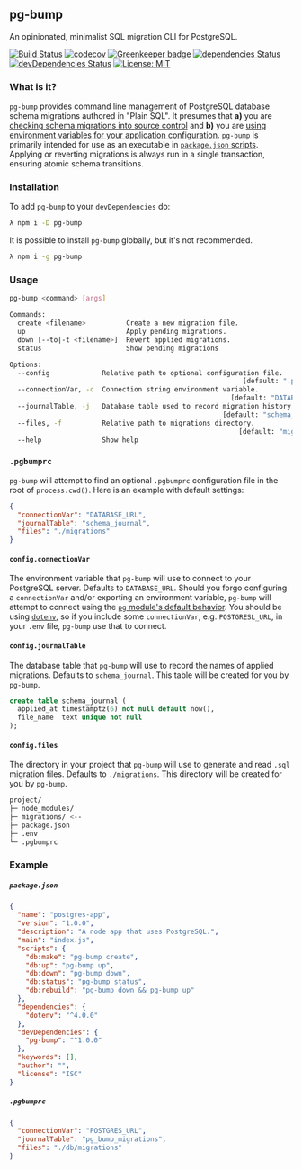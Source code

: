 pg-bump
--

An opinionated, minimalist SQL migration CLI for PostgreSQL.

[![Build Status](https://travis-ci.org/thebearingedge/pg-bump.svg?branch=master)](https://travis-ci.org/thebearingedge/pg-bump)
[![codecov](https://codecov.io/gh/thebearingedge/pg-bump/branch/master/graph/badge.svg)](https://codecov.io/gh/thebearingedge/pg-bump)
[![Greenkeeper badge](https://badges.greenkeeper.io/thebearingedge/pg-bump.svg)](https://greenkeeper.io/)
[![dependencies Status](https://david-dm.org/thebearingedge/pg-bump/status.svg)](https://david-dm.org/thebearingedge/pg-bump)
[![devDependencies Status](https://david-dm.org/thebearingedge/pg-bump/dev-status.svg)](https://david-dm.org/thebearingedge/pg-bump?type=dev)
[![License: MIT](https://img.shields.io/badge/License-MIT-yellow.svg)](https://opensource.org/licenses/MIT)

### What is it?

`pg-bump` provides command line management of PostgreSQL database schema migrations authored in "Plain SQL". It presumes that **a)** you are [checking schema migrations into source control](https://blog.codinghorror.com/get-your-database-under-version-control/) and **b)** you are [using environment variables for your application configuration](https://12factor.net/config). `pg-bump` is primarily intended for use as an executable in [`package.json` scripts](https://docs.npmjs.com/misc/scripts). Applying or reverting migrations is always run in a single transaction, ensuring atomic schema transitions.

### Installation

To add `pg-bump` to your `devDependencies` do:

```bash
λ npm i -D pg-bump
```

It is possible to install `pg-bump` globally, but it's not recommended.

```bash
λ npm i -g pg-bump
```

### Usage

```bash
pg-bump <command> [args]

Commands:
  create <filename>          Create a new migration file.
  up                         Apply pending migrations.
  down [--to|-t <filename>]  Revert applied migrations.
  status                     Show pending migrations

Options:
  --config             Relative path to optional configuration file.
                                                          [default: ".pgbumprc"]
  --connectionVar, -c  Connection string environment variable.
                                                       [default: "DATABASE_URL"]
  --journalTable, -j   Database table used to record migration history.
                                                     [default: "schema_journal"]
  --files, -f          Relative path to migrations directory.
                                                         [default: "migrations"]
  --help               Show help                                       [boolean]
```

### `.pgbumprc`

`pg-bump` will attempt to find an optional `.pgbumprc` configuration file in the root of `process.cwd()`. Here is an example with default settings:

```json
{
  "connectionVar": "DATABASE_URL",
  "journalTable": "schema_journal",
  "files": "./migrations"
}
```

#### `config.connectionVar`

The environment variable that `pg-bump` will use to connect to your PostgreSQL server. Defaults to `DATABASE_URL`. Should you forgo configuring a `connectionVar` and/or exporting an environment variable, `pg-bump` will attempt to connect using the [`pg` module's default behavior](https://github.com/brianc/node-postgres/wiki/Client#new-client-client). You should be using [`dotenv`](https://www.npmjs.com/package/dotenv), so if you include some `connectionVar`, e.g. `POSTGRESL_URL`, in your `.env` file, `pg-bump` use that to connect.

#### `config.journalTable`

The database table that `pg-bump` will use to record the names of applied migrations. Defaults to `schema_journal`. This table will be created for you by `pg-bump`.

```sql
create table schema_journal (
  applied_at timestamptz(6) not null default now(),
  file_name  text unique not null
);
```

#### `config.files`

The directory in your project that `pg-bump` will use to generate and read `.sql` migration files. Defaults to `./migrations`. This directory will be created for you by `pg-bump`.

```bash
project/
├─ node_modules/
├─ migrations/ <--
├─ package.json
├─ .env
└─ .pgbumprc
```

### Example

##### `package.json`

```json
{
  "name": "postgres-app",
  "version": "1.0.0",
  "description": "A node app that uses PostgreSQL.",
  "main": "index.js",
  "scripts": {
    "db:make": "pg-bump create",
    "db:up": "pg-bump up",
    "db:down": "pg-bump down",
    "db:status": "pg-bump status",
    "db:rebuild": "pg-bump down && pg-bump up"
  },
  "dependencies": {
    "dotenv": "^4.0.0"
  },
  "devDependencies": {
    "pg-bump": "^1.0.0"
  },
  "keywords": [],
  "author": "",
  "license": "ISC"
}
```

##### `.pgbumprc`

```json
{
  "connectionVar": "POSTGRES_URL",
  "journalTable": "pg_bump_migrations",
  "files": "./db/migrations"
}
```
